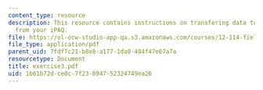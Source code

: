 ```yaml
---
content_type: resource
description: This resource contains instructions on transfering data to the computer
  from your iPAQ.
file: https://ol-ocw-studio-app-qa.s3.amazonaws.com/courses/12-114-field-geology-i-fall-2005/1b61b72dce0c7f23094752324749ea26_exercise3.pdf
file_type: application/pdf
parent_uid: 7fdf7c21-b8e8-a177-1da0-484f47e67a7a
resourcetype: Document
title: exercise3.pdf
uid: 1b61b72d-ce0c-7f23-0947-52324749ea26
---
```

